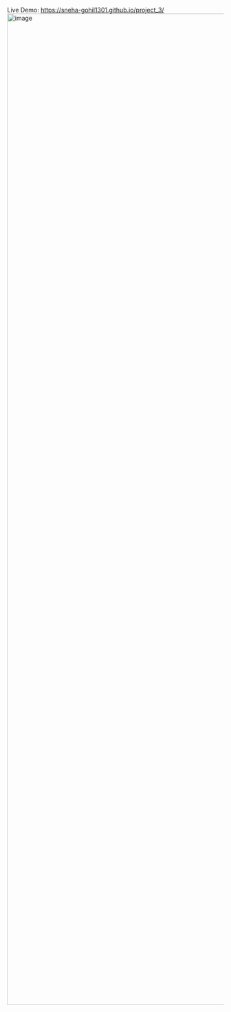 Live Demo: https://sneha-gohil1301.github.io/project_3/
<img width="1920" height="2301" alt="image" src="https://github.com/user-attachments/assets/b0d65b20-aa65-4a36-834e-4b66bf6358f7" />
